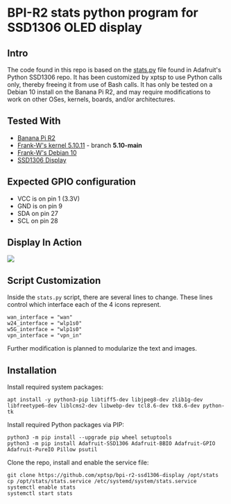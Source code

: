 # BPI-R2 stats python program for SSD1306 OLED display

## Intro
The code found in this repo is based on the [stats.py](https://github.com/adafruit/Adafruit_Python_SSD1306/blob/master/examples/stats.py) file
found in Adafruit's Python SSD1306 repo.  It has been customized by xptsp to use Python calls only, thereby freeing it from use of Bash calls.
It has only be tested on a Debian 10 install on the Banana Pi R2, and may require modifications to work on other OSes, kernels, boards, and/or architectures.

## Tested With
- [Banana Pi R2](http://www.banana-pi.org/r2.html)
- [Frank-W's kernel 5.10.11](https://github.com/frank-w/BPI-R2-4.14) - branch **5.10-main**
- [Frank-W's Debian 10](https://drive.google.com/file/d/1VbV_IaUy92p1bIrd74sahs77LQNSQEVd/view?usp=sharing)
- [SSD1306 Display](https://www.amazon.com/gp/product/B076PM5ZSJ)

## Expected GPIO configuration
- VCC is on pin 1 (3.3V)
- GND is on pin 9
- SDA on pin 27
- SCL on pin 28

## Display In Action
![](https://github.com/xptsp/bpi-r2-ssd1306-display/blob/master/images/display_in_action.jpg)

## Script Customization
Inside the `stats.py` script, there are several lines to change.  These lines control which interface each of the 4 icons represent.
```
wan_interface = "wan"
w24_interface = "wlp1s0"
w5G_interface = "wlp1s0"
vpn_interface = "vpn_in"
```
Further modification is planned to modularize the text and images.

## Installation
Install required system packages:
```
apt install -y python3-pip libtiff5-dev libjpeg8-dev zlib1g-dev libfreetype6-dev liblcms2-dev libwebp-dev tcl8.6-dev tk8.6-dev python-tk
```

Install required Python packages via PIP:
```
python3 -m pip install --upgrade pip wheel setuptools
python3 -m pip install Adafruit-SSD1306 Adafruit-BBIO Adafruit-GPIO Adafruit-PureIO Pillow psutil
```

Clone the repo, install  and enable the service file:
```
git clone https://github.com/xptsp/bpi-r2-ssd1306-display /opt/stats
cp /opt/stats/stats.service /etc/systemd/system/stats.service
systemctl enable stats
systemctl start stats
```

